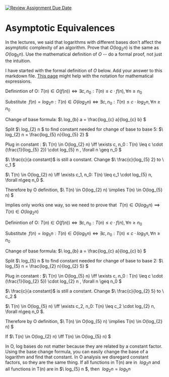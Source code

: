 [![Review Assignment Due Date](https://classroom.github.com/assets/deadline-readme-button-24ddc0f5d75046c5622901739e7c5dd533143b0c8e959d652212380cedb1ea36.svg)](https://classroom.github.com/a/fbkbKZ5N)
# Asymptotic Equivalences

In the lectures, we said that logarithms with different bases don't affect the
asymptotic complexity of an algorithm. Prove that $O(\log_{2} n)$ is the same as
$O(\log_{5} n)$. Use the mathematical definition of $O$ -- do a formal proof,
not just the intuition.

I have started with the formal definition of $O$ below. Add your answer to this
markdown file. [This
page](https://docs.github.com/en/get-started/writing-on-github/working-with-advanced-formatting/writing-mathematical-expressions)
might help with the notation for mathematical expressions.

Definintion of O: $T(n) \in O(f(n)) \iff \exists c, n_0: T(n) \leq c \cdot f(n), \forall n \geq n_0$

Substitute $\ f(n) = log_{2} n : T(n) \in O(log_{2} n) \iff \exists c, n_0: T(n) \leq c \cdot log_{2} n ,\forall n \geq n_0$

Change of base formula: $\ log_{b} a = \frac{log_{c} a}{log_{c} b} $

Split $\ log_{2} n $ to find constant needed for change of base to base 5: $\ log_{2} n = \frac{log_{5} n}{log_{5} 2} $

Plug in constant : $\ T(n) \in O(log_{2} n) \iff \exists c, n_0 : T(n) \leq c \cdot (\frac{1}{log_{5} 2}) \cdot log_{5} n , \forall n \geq n_0 $

$\ \frac{c}{a constant}$ is still a constant. Change $\ \frac{c}{log_{5} 2} to \ c_1 $

$\ T(n) \in O(log_{2} n) \iff \exists c_1, n_0: T(n) \leq c_1 \cdot log_{5} n, \forall n\geq n_0 $.

Therefore by O definition, $\ T(n) \in O(log_{2} n) \implies T(n) \in O(log_{5} n) $

Implies only works one way, so we need to prove that $\ T(n) \in O(log_{5} n) \implies T(n) \in O(log_{2} n)$

Definintion of O: $T(n) \in O(f(n)) \iff \exists c, n_0: T(n) \leq c \cdot f(n), \forall n \geq n_0$

Substitute $\ f(n) = log_{5} n : T(n) \in O(log_{5} n) \iff \exists c, n_0: T(n) \leq c \cdot log_{5} n ,\forall n \geq n_0$

Change of base formula: $\ log_{b} a = \frac{log_{c} a}{log_{c} b} $

Split $\ log_{5} n $ to find constant needed for change of base to base 2: $\ log_{5} n = \frac{log_{2} n}{log_{2} 5} $

Plug in constant : $\ T(n) \in O(log_{5} n) \iff \exists c, n_0 : T(n) \leq c \cdot (\frac{1}{log_{2} 5}) \cdot log_{2} n , \forall n \geq n_0 $

$\ \frac{c}{a constant}$ is still a constant. Change $\ \frac{c}{log_{2} 5} to \ c_2 $

$\ T(n) \in O(log_{5} n) \iff \exists c_2, n_0: T(n) \leq c_2 \cdot log_{2} n, \forall n\geq n_0 $.

Therefore by O definition, $\ T(n) \in O(log_{5} n) \implies T(n) \in O(log_{2} n) $

If $\ T(n) \in O(log_{2} n) \iff T(n) \in O(log_{5} n) $

In O, log bases do not matter because they are related by a constant factor. Using the base change formula, you can easily change the base of a logarithm and find that constant.
In O analysis we disregard constant factors, so they are the same thing. If all functions in T(n) are in $\ log_{2} n$ and all functions in T(n) are in $\ log_{5} n $, then $\ log_{2} n = log_{5} n$
